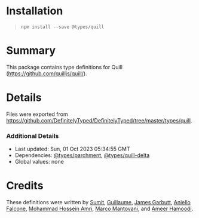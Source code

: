 # Installation
> `npm install --save @types/quill`

# Summary
This package contains type definitions for Quill (https://github.com/quilljs/quill/).

# Details
Files were exported from https://github.com/DefinitelyTyped/DefinitelyTyped/tree/master/types/quill.

### Additional Details
 * Last updated: Sun, 01 Oct 2023 05:34:55 GMT
 * Dependencies: [@types/parchment](https://npmjs.com/package/@types/parchment), [@types/quill-delta](https://npmjs.com/package/@types/quill-delta)
 * Global values: none

# Credits
These definitions were written by [Sumit](https://github.com/sumitkm), [Guillaume](https://github.com/guillaume-ro-fr), [James Garbutt](https://github.com/43081j), [Aniello Falcone](https://github.com/AnielloFalcone), [Mohammad Hossein Amri](https://github.com/mhamri), [Marco Mantovani](https://github.com/TheLand), and [Ameer Hamoodi](https://github.com/AmeerHamoodi).
